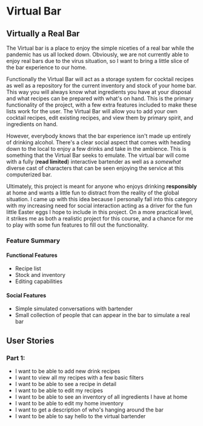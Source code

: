 # Virtual Bar

## Virtually a Real Bar


The Virtual bar is a place to enjoy the simple niceties of a real bar while the pandemic has us all locked down. 
Obviously, we are not currently able to enjoy real bars due to the virus situation, so I want to bring a little slice
of the bar experience to our home. 

Functionally the Virtual Bar will act as a storage system for cocktail recipes as well as a repository for the current 
inventory and stock of your home bar. This way you will always know what ingredients you have at your disposal and what 
recipes can be prepared with what's on hand. This is the primary functionality of the project, with a few extra 
features included to make these lists work for the user. The Virtual Bar will allow you to add your own cocktail 
recipes, edit existing recipes, and view them by primary spirit, and ingredients on hand. 

However, everybody knows that the bar experience isn't made up entirely of drinking alcohol. There's a clear social 
aspect that comes with heading down to the local to enjoy a few drinks and take in the ambience. This is something that
the Virtual Bar seeks to emulate. The virtual bar will come with a fully (**read limited**) interactive bartender as 
well as a *somewhat* diverse cast of characters that can be seen enjoying the service at this computerized bar.

Ultimately, this project is meant for anyone who enjoys drinking **responsibly** at home and wants a little fun 
to distract from the reality of the global situation. I came up with this idea because I personally fall into this 
category with my increasing need for social interaction acting as a driver for the fun little Easter eggs I hope to 
include in this project. On a more practical level, it strikes me as both a realistic project for this course, and a 
chance for me to play with some fun features to fill out the functionality. 

### Feature Summary 
#### Functional Features
- Recipe list 
- Stock and inventory 
- Editing capabilities 
#### Social Features
- Simple simulated conversations with bartender
- Small collection of people that can appear in the bar to simulate a real bar

## User Stories

### Part 1: 
- I want to be able to add new drink recipes
- I want to view all my recipes with a few basic filters
- I want to be able to see a recipe in detail
- I want to be able to edit my recipes
- I want to be able to see an inventory of all ingredients I have at home
- I want to be able to edit my home inventory 
- I want to get a description of who's hanging around the bar
- I want to be able to say hello to the virtual bartender 